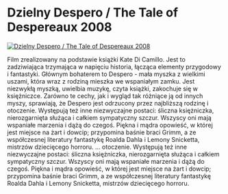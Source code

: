 Dzielny Despero / The Tale of Despereaux 2008 
=============
[![Dzielny Despero / The Tale of Despereaux 2008 ](http://vidos.pl/images/player.gif)](http://vidos.pl/dzielny-despero-the-tale-of-despereaux-2008)

 Film zrealizowany na podstawie książki Kate Di Camillo. Jest to zadziwiająca trzymająca w napięciu historia, łącząca elementy przygodowy i fantastyki. Głównym bohaterem to Despero - mała myszka z wielkimi uszami, która wraz z rodziną mieszka we wspaniałym zamku. Jest niezwykłą myszką, uwielbia muzykę, czyta książki, zakochuje się w księżniczce. Zarówno te cechy, jak i wygląd tak różniące ją od innych myszy, sprawiają, że Despero jest odrzucony przez najbliższą rodzinę i otoczenie. Występują też inne niezwyczajne postaci: śliczna księżniczka, nierozgarnięta służąca i całkiem sympatyczny szczur. Wszyscy oni mają wspaniałe marzenia i dążą do czegoś. Piękna i mądra opowieść, w której jest miejsce na żart i dowcip; przypomina baśnie braci Grimm, a ze współczesnej literatury fantastykę Roalda Dahla i Lemony Snicketta, mistrzów dziecięcego horroru.  ... otoczenie. Występują też inne niezwyczajne postaci: śliczna księżniczka, nierozgarnięta służąca i całkiem sympatyczny szczur. Wszyscy oni mają wspaniałe marzenia i dążą do czegoś. Piękna i mądra opowieść, w której jest miejsce na żart i dowcip; przypomina baśnie braci Grimm, a ze współczesnej literatury fantastykę Roalda Dahla i Lemony Snicketta, mistrzów dziecięcego horroru.
